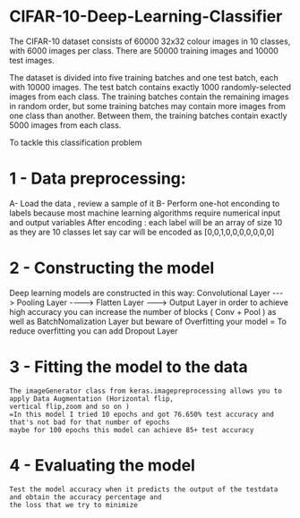 # CIFAR-10-Deep-Learning-Classifier
The CIFAR-10 dataset consists of 60000 32x32 colour images in 10 classes, with 6000 images per class.
There are 50000 training images and 10000 test images.

The dataset is divided into five training batches and one test batch, each with 10000 images.
The test batch contains exactly 1000 randomly-selected images from each class.
The training batches contain the remaining images in random order, but some training batches
may contain more images from one class than another. Between them, the training batches contain
exactly 5000 images from each class.

To tackle this classification problem 
# 1 - Data preprocessing:
A- Load the data , review a sample of it
B- Perform one-hot enconding to labels because most machine learning algorithms 
   require numerical input and output variables
   After encoding : 
   each label will be an array of size 10 as they are 10 classes
    let say car will be encoded as [0,0,1,0,0,0,0,0,0,0] 
# 2 - Constructing the model
   Deep learning models are constructed in this way: 
      Convolutional Layer ---> Pooling Layer ----> Flatten Layer ---> Output Layer
      in order to achieve high accuracy you can increase the number of blocks ( Conv + Pool )
      as well as BatchNomalization Layer but beware of Overfitting your model 
      = To reduce overfitting you can add Dropout Layer 
# 3 - Fitting the model to the data
    The imageGenerator class from keras.imagepreprocessing allows you to apply Data Augmentation (Horizontal flip, 
    vertical flip,zoom and so on )
    =In this model I tried 10 epochs and got 76.650% test accuracy and that's not bad for that number of epochs
    maybe for 100 epochs this model can achieve 85+ test accuracy 
# 4 - Evaluating the model
    Test the model accuracy when it predicts the output of the testdata and obtain the accuracy percentage and 
    the loss that we try to minimize
